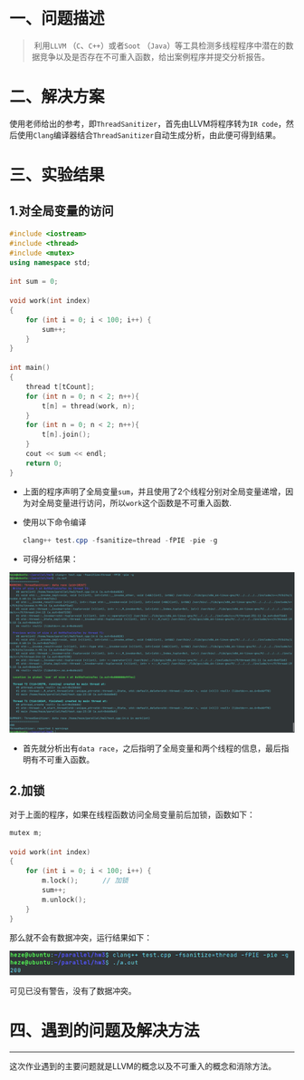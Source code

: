 # 一、问题描述


> ​		利用`LLVM` （`C`、`C++`）或者`Soot` （`Java`）等工具检测多线程程序中潜在的数据竞争以及是否存在不可重入函数，给出案例程序并提交分析报告。



# 二、解决方案


​		使用老师给出的参考，即`ThreadSanitizer`，首先由LLVM将程序转为`IR code`，然后使用`Clang`编译器结合`ThreadSanitizer`自动生成分析，由此便可得到结果。



# 三、实验结果


## 1.对全局变量的访问

```c++
#include <iostream> 
#include <thread>
#include <mutex>
using namespace std;
 
int sum = 0;

void work(int index)
{
	for (int i = 0; i < 100; i++) {
		sum++;
	}
}

int main()
{
	thread t[tCount];
	for (int n = 0; n < 2; n++){
		t[n] = thread(work, n);
    }
	for (int n = 0; n < 2; n++){
		t[n].join();
	}
	cout << sum << endl;
	return 0;
}

```

- 上面的程序声明了全局变量`sum`，并且使用了2个线程分别对全局变量递增，因为对全局变量进行访问，所以`work`这个函数是不可重入函数.

- 使用以下命令编译

  ```powershell
  clang++ test.cpp -fsanitize=thread -fPIE -pie -g
  ```

- 可得分析结果：


![3](图片/3.PNG)
  

- 首先就分析出有`data race`，之后指明了全局变量和两个线程的信息，最后指明有不可重入函数。

## 2.加锁

对于上面的程序，如果在线程函数访问全局变量前后加锁，函数如下：

```c++
mutex m;

void work(int index)
{
	for (int i = 0; i < 100; i++) {
		m.lock();      // 加锁
		sum++;
		m.unlock();    
	}
}
```

那么就不会有数据冲突，运行结果如下：

![2](图片/2.PNG)

可见已没有警告，没有了数据冲突。





# 四、遇到的问题及解决方法

---

这次作业遇到的主要问题就是LLVM的概念以及不可重入的概念和消除方法。
